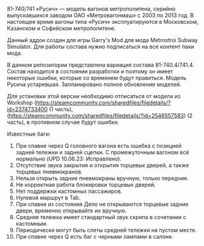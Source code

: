 81-740/741 «Русич» — модель вагонов метрополитена, серийно выпускавшихся заводом ОАО «Метровагонмаш» с 2003 по 2013 год. В настоящее время вагоны типа «Русич» эксплуатируются в Московском, Казанском и Софийском метрополитене.

Данный аддон создан для игры Garry's Mod для мода Metrostroi Subway Simulator. Для работы состава нужно подписаться на все контент паки мода.

В данном репозитории представлена вариация состава 81-740.4/741.4. Состав находится в состоянии разработки и поэтому он имеет некоторые ошибки, которые со временем будут правиться. Модель Русича устаревшая.
Запланировано полное обновление моделей. 

Для установки этой версии необходимо отписаться от модели из Workshop (https://steamcommunity.com/sharedfiles/filedetails/?id=2374733400 (1 часть),(https://steamcommunity.com/sharedfiles/filedetails/?id=2546557583) (2 часть),
в противном случае будут ошибки.

Известные баги: 

1) При спавне через Q головного вагона есть ошибка с позицией задней тележки и задней сцепки. С промежуточным вагоном всё нормально  (UPD 10.06.23: Исправлено).
2) Отсутствие звука закрытия и открытия торцевых дверей, а также торцевых пневмокранов.
3) Нельзя открыть задние пневмокраны вручную, только передние.
4) Не корректная работа блокировки торцевых дверей.
5) Нет поддержки кастомных пассажиров.
6) Нулевой маршрут в Tab.
7) При спавне из состояния Депо не открываются торцевые задние двери, временно открывайте их вручную.
8) Cредняя тележка имеет стандартный звук скрипа в сочетании с кастомным.
9) Периодически могут быть слеты средней тележки на пустом месте.
10) При спавне через Q есть баг с черными лампами в салоне.

